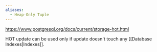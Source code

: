 ```yaml
---
aliases:
  - Heap-Only Tuple
---
```

https://www.postgresql.org/docs/current/storage-hot.html

HOT update can be used only if update doesn't touch any [[Database Indexes|Indexes]].
